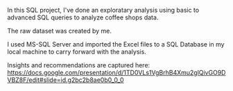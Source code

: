 In this SQL project,  I've done an exploratary analysis using basic to advanced SQL queries to analyze coffee shops data.

The raw dataset was created by me.

I used MS-SQL Server and imported the Excel files to a SQL Database in my local machine to carry forward with the analysis.

Insights and recommendations are captured here: https://docs.google.com/presentation/d/1TD0VLs1VgBrhB4Xmu2glQivGO9DVBZ8F/edit#slide=id.g2bc2b8ae0b0_0_0
